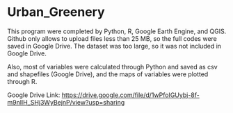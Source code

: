 # Urban_Greenery

This program were completed by Python, R, Google Earth Engine, and QGIS. Github only allows to upload files less than 25 MB, so the full codes were saved in Google Drive. The dataset was too large, so it was not included in Google Drive. 

Also, most of variables were calculated through Python and saved as csv and shapefiles (Google Drive), and the maps of variables were plotted through R. 

Google Drive Link: https://drive.google.com/file/d/1wPfoIGUybj-8f-m9nlIH_SHj3WyBejnP/view?usp=sharing

